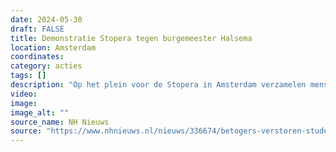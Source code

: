```yaml
---
date: 2024-05-30
draft: FALSE
title: Demonstratie Stopera tegen burgemeester Halsema
location: Amsterdam
coordinates: 
category: acties
tags: []
description: "Op het plein voor de Stopera in Amsterdam verzamelen mensen zich voor een lawaaidemonstratie. Ze protesteren tegen het optreden van de politie en de gemeente de afgelopen weken. Ze eisen het aftreden van burgemeester Halsema van Amsterdam."
video: 
image: 
image_alt: ""
source_name: NH Nieuws
source: "https://www.nhnieuws.nl/nieuws/336674/betogers-verstoren-studenteninterview-met-halsema-op-stadhuis"
---
```

